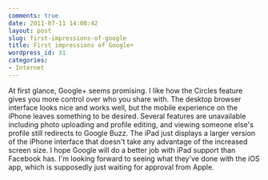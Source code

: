 ```yaml
---
comments: true
date: 2011-07-11 14:00:42
layout: post
slug: first-impressions-of-google
title: First impressions of Google+
wordpress_id: 31
categories:
- Internet
---
```


At first glance, Google+ seems promising. I like how the Circles feature gives you more control over who you share with. The desktop browser interface looks nice and works well, but the mobile experience on the iPhone leaves something to be desired. Several features are unavailable including photo uploading and profile editing, and viewing someone else's profile still redirects to Google Buzz. The iPad just displays a larger version of the iPhone interface that doesn't take any advantage of the increased screen size. I hope Google will do a better job with iPad support than Facebook has. I'm looking forward to seeing what they've done with the iOS app, which is supposedly just waiting for approval from Apple.
